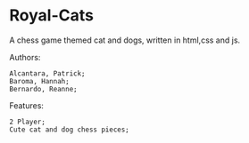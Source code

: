 # Royal-Cats

A chess game themed cat and dogs, written in html,css and js.

Authors:

    Alcantara, Patrick;
    Baroma, Hannah;
    Bernardo, Reanne;

Features:

    2 Player;
    Cute cat and dog chess pieces;
